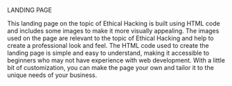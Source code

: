 
LANDING PAGE

 This landing page on the topic of Ethical Hacking is built using HTML code and includes some images to make it more visually appealing. The images used on the page are relevant to the topic of Ethical Hacking and help to create a professional look and feel. The HTML code used to create the landing page is simple and easy to understand, making it accessible to beginners who may not have experience with web development. With a little bit of customization, you can make the page your own and tailor it to the unique needs of your business.
